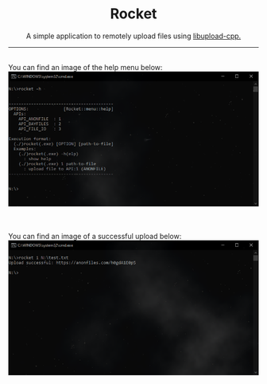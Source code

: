 <h1 align="center">Rocket</h1></center>
<p align="center">A simple application to remotely upload files using <a href="https://github.com/D7EAD/libupload-cpp">libupload-cpp.</a></p>
<hr>

<br>
You can find an image of the help menu below:
<img src="/images/help.PNG">

<br><br>
You can find an image of a successful upload below:
<img src="/images/success.PNG">
